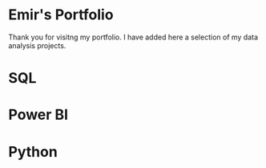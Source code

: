 # Emir's Portfolio

Thank you for visitng my portfolio. 
I have added here a selection of my data analysis projects.

# SQL

# Power BI

# Python
